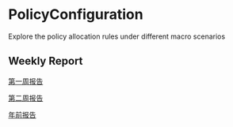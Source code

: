 # PolicyConfiguration

Explore the policy allocation rules under different macro scenarios



## Weekly Report

[第一周报告](./report/week1/探寻不同宏观情境下的策略配置规律.md)

[第二周报告](./report/week2/第二周.md)

[年前报告](./report/week3-4/年前report.md)